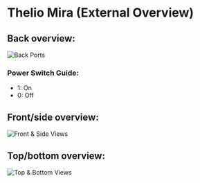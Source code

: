 # Thelio Mira (External Overview)

## Back overview:

![Back Ports](./img/ports-back.webp)

### Power Switch Guide:

- 1: On
- 0: Off

## Front/side overview:

![Front & Side Views](./img/ports-front-sides.webp)

## Top/bottom overview:

![Top & Bottom Views](./img/ports-top-bottom.webp)
